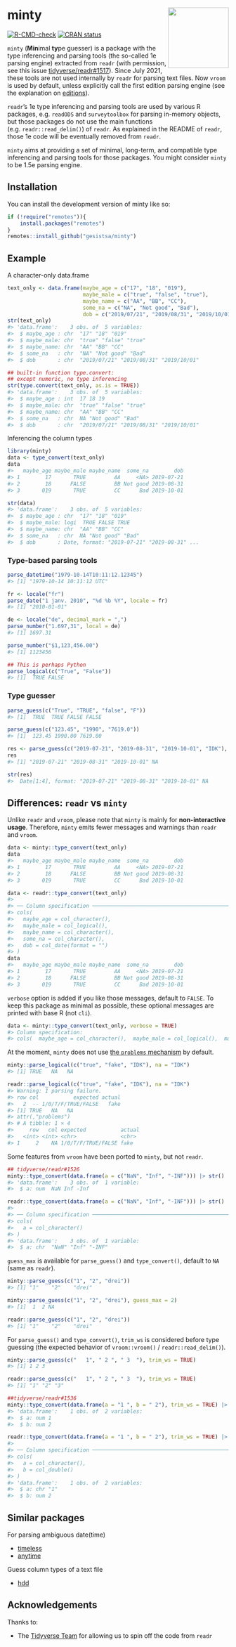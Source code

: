 
<!-- README.md is generated from README.Rmd. Please edit that file -->

# minty <img src="man/figures/logo.png" align="right" height="138" alt = ""/>

<!-- badges: start -->

[![R-CMD-check](https://github.com/gesistsa/minty/actions/workflows/R-CMD-check.yaml/badge.svg)](https://github.com/gesistsa/minty/actions/workflows/R-CMD-check.yaml)
[![CRAN
status](https://www.r-pkg.org/badges/version/minty)](https://CRAN.R-project.org/package=minty)
<!-- badges: end -->

`minty` (**Min**imal **ty**pe guesser) is a package with the type
inferencing and parsing tools (the so-called 1e parsing engine)
extracted from `readr` (with permission, see this issue
[tidyverse/readr\#1517](https://github.com/tidyverse/readr/issues/1517)).
Since July 2021, these tools are not used internally by `readr` for
parsing text files. Now `vroom` is used by default, unless explicitly
call the first edition parsing engine (see the explanation on
[editions](https://github.com/tidyverse/readr?tab=readme-ov-file#editions)).

`readr`’s 1e type inferencing and parsing tools are used by various R
packages, e.g. `readODS` and `surveytoolbox` for parsing in-memory
objects, but those packages do not use the main functions
(e.g. `readr::read_delim()`) of `readr`. As explained in the README of
`readr`, those 1e code will be eventually removed from `readr`.

`minty` aims at providing a set of minimal, long-term, and compatible
type inferencing and parsing tools for those packages. You might
consider `minty` to be 1.5e parsing engine.

## Installation

You can install the development version of minty like so:

``` r
if (!require("remotes")){
    install.packages("remotes")
}
remotes::install_github("gesistsa/minty")
```

## Example

A character-only data.frame

``` r
text_only <- data.frame(maybe_age = c("17", "18", "019"),
                        maybe_male = c("true", "false", "true"),
                        maybe_name = c("AA", "BB", "CC"),
                        some_na = c("NA", "Not good", "Bad"),
                        dob = c("2019/07/21", "2019/08/31", "2019/10/01"))
str(text_only)
#> 'data.frame':    3 obs. of  5 variables:
#>  $ maybe_age : chr  "17" "18" "019"
#>  $ maybe_male: chr  "true" "false" "true"
#>  $ maybe_name: chr  "AA" "BB" "CC"
#>  $ some_na   : chr  "NA" "Not good" "Bad"
#>  $ dob       : chr  "2019/07/21" "2019/08/31" "2019/10/01"
```

``` r
## built-in function type.convert:
## except numeric, no type inferencing
str(type.convert(text_only, as.is = TRUE))
#> 'data.frame':    3 obs. of  5 variables:
#>  $ maybe_age : int  17 18 19
#>  $ maybe_male: chr  "true" "false" "true"
#>  $ maybe_name: chr  "AA" "BB" "CC"
#>  $ some_na   : chr  NA "Not good" "Bad"
#>  $ dob       : chr  "2019/07/21" "2019/08/31" "2019/10/01"
```

Inferencing the column types

``` r
library(minty)
data <- type_convert(text_only)
data
#>   maybe_age maybe_male maybe_name  some_na        dob
#> 1        17       TRUE         AA     <NA> 2019-07-21
#> 2        18      FALSE         BB Not good 2019-08-31
#> 3       019       TRUE         CC      Bad 2019-10-01
```

``` r
str(data)
#> 'data.frame':    3 obs. of  5 variables:
#>  $ maybe_age : chr  "17" "18" "019"
#>  $ maybe_male: logi  TRUE FALSE TRUE
#>  $ maybe_name: chr  "AA" "BB" "CC"
#>  $ some_na   : chr  NA "Not good" "Bad"
#>  $ dob       : Date, format: "2019-07-21" "2019-08-31" ...
```

### Type-based parsing tools

``` r
parse_datetime("1979-10-14T10:11:12.12345")
#> [1] "1979-10-14 10:11:12 UTC"
```

``` r
fr <- locale("fr")
parse_date("1 janv. 2010", "%d %b %Y", locale = fr)
#> [1] "2010-01-01"
```

``` r
de <- locale("de", decimal_mark = ",")
parse_number("1.697,31", local = de)
#> [1] 1697.31
```

``` r
parse_number("$1,123,456.00")
#> [1] 1123456
```

``` r
## This is perhaps Python
parse_logical(c("True", "False"))
#> [1]  TRUE FALSE
```

### Type guesser

``` r
parse_guess(c("True", "TRUE", "false", "F"))
#> [1]  TRUE  TRUE FALSE FALSE
```

``` r
parse_guess(c("123.45", "1990", "7619.0"))
#> [1]  123.45 1990.00 7619.00
```

``` r
res <- parse_guess(c("2019-07-21", "2019-08-31", "2019-10-01", "IDK"), na = "IDK")
res
#> [1] "2019-07-21" "2019-08-31" "2019-10-01" NA
```

``` r
str(res)
#>  Date[1:4], format: "2019-07-21" "2019-08-31" "2019-10-01" NA
```

## Differences: `readr` vs `minty`

Unlike `readr` and `vroom`, please note that `minty` is mainly for
**non-interactive usage**. Therefore, `minty` emits fewer messages and
warnings than `readr` and `vroom`.

``` r
data <- minty::type_convert(text_only)
data
#>   maybe_age maybe_male maybe_name  some_na        dob
#> 1        17       TRUE         AA     <NA> 2019-07-21
#> 2        18      FALSE         BB Not good 2019-08-31
#> 3       019       TRUE         CC      Bad 2019-10-01
```

``` r
data <- readr::type_convert(text_only)
#> 
#> ── Column specification ────────────────────────────────────────────────────────
#> cols(
#>   maybe_age = col_character(),
#>   maybe_male = col_logical(),
#>   maybe_name = col_character(),
#>   some_na = col_character(),
#>   dob = col_date(format = "")
#> )
data
#>   maybe_age maybe_male maybe_name  some_na        dob
#> 1        17       TRUE         AA     <NA> 2019-07-21
#> 2        18      FALSE         BB Not good 2019-08-31
#> 3       019       TRUE         CC      Bad 2019-10-01
```

`verbose` option is added if you like those messages, default to
`FALSE`. To keep this package as minimal as possible, these optional
messages are printed with base R (not `cli`).

``` r
data <- minty::type_convert(text_only, verbose = TRUE)
#> Column specification:
#> cols(  maybe_age = col_character(),  maybe_male = col_logical(),  maybe_name = col_character(),  some_na = col_character(),  dob = col_date(format = ""))
```

At the moment, `minty` does not use [the `problems`
mechanism](https://vroom.r-lib.org/reference/problems.html) by default.

``` r
minty::parse_logical(c("true", "fake", "IDK"), na = "IDK")
#> [1] TRUE   NA   NA
```

``` r
readr::parse_logical(c("true", "fake", "IDK"), na = "IDK")
#> Warning: 1 parsing failure.
#> row col           expected actual
#>   2  -- 1/0/T/F/TRUE/FALSE   fake
#> [1] TRUE   NA   NA
#> attr(,"problems")
#> # A tibble: 1 × 4
#>     row   col expected           actual
#>   <int> <int> <chr>              <chr> 
#> 1     2    NA 1/0/T/F/TRUE/FALSE fake
```

Some features from `vroom` have been ported to `minty`, but not `readr`.

``` r
## tidyverse/readr#1526
minty::type_convert(data.frame(a = c("NaN", "Inf", "-INF"))) |> str()
#> 'data.frame':    3 obs. of  1 variable:
#>  $ a: num  NaN Inf -Inf
```

``` r
readr::type_convert(data.frame(a = c("NaN", "Inf", "-INF"))) |> str()
#> 
#> ── Column specification ────────────────────────────────────────────────────────
#> cols(
#>   a = col_character()
#> )
#> 'data.frame':    3 obs. of  1 variable:
#>  $ a: chr  "NaN" "Inf" "-INF"
```

`guess_max` is available for `parse_guess()` and `type_convert()`,
default to `NA` (same as `readr`).

``` r
minty::parse_guess(c("1", "2", "drei"))
#> [1] "1"    "2"    "drei"
```

``` r
minty::parse_guess(c("1", "2", "drei"), guess_max = 2)
#> [1]  1  2 NA
```

``` r
readr::parse_guess(c("1", "2", "drei"))
#> [1] "1"    "2"    "drei"
```

For `parse_guess()` and `type_convert()`, `trim_ws` is considered before
type guessing (the expected behavior of `vroom::vroom()` /
`readr::read_delim()`).

``` r
minty::parse_guess(c("   1", " 2 ", " 3  "), trim_ws = TRUE)
#> [1] 1 2 3
```

``` r
readr::parse_guess(c("   1", " 2 ", " 3  "), trim_ws = TRUE)
#> [1] "1" "2" "3"
```

``` r
##tidyverse/readr#1536
minty::type_convert(data.frame(a = "1 ", b = " 2"), trim_ws = TRUE) |> str()
#> 'data.frame':    1 obs. of  2 variables:
#>  $ a: num 1
#>  $ b: num 2
```

``` r
readr::type_convert(data.frame(a = "1 ", b = " 2"), trim_ws = TRUE) |> str()
#> 
#> ── Column specification ────────────────────────────────────────────────────────
#> cols(
#>   a = col_character(),
#>   b = col_double()
#> )
#> 'data.frame':    1 obs. of  2 variables:
#>  $ a: chr "1"
#>  $ b: num 2
```

## Similar packages

For parsing ambiguous date(time)

  - [timeless](https://github.com/schochastics/timeless)
  - [anytime](https://github.com/eddelbuettel/anytime)

Guess column types of a text file

  - [hdd](https://CRAN.R-project.org/package=hdd)

## Acknowledgements

Thanks to:

  - The [Tidyverse Team](https://github.com/tidyverse) for allowing us
    to spin off the code from `readr`
